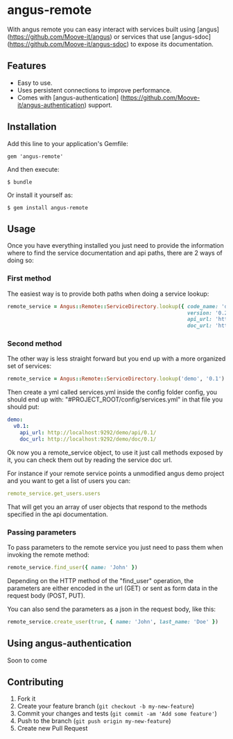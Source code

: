 # angus-remote

With angus remote you can easy interact with services built
using [angus] (https://github.com/Moove-it/angus) or services that
use [angus-sdoc] (https://github.com/Moove-it/angus-sdoc) to expose its documentation.

## Features

* Easy to use.
* Uses persistent connections to improve performance.
* Comes with [angus-authentication] (https://github.com/Moove-it/angus-authentication) support.

## Installation

Add this line to your application's Gemfile:

    gem 'angus-remote'

And then execute:

    $ bundle

Or install it yourself as:

    $ gem install angus-remote

## Usage

Once you have everything installed you just need to provide the information where to find the
service documentation and api paths, there are 2 ways of doing so:

### First method

The easiest way is to provide both paths when doing a service lookup:

```ruby
remote_service = Angus::Remote::ServiceDirectory.lookup({ code_name: 'demo'                               # Required
                                                          version: '0.2',                                 # Defaults to 0.1
                                                          api_url: 'http://localhost:9292/demo/api/0.2/', # Required
                                                          doc_url: 'http://localhost:9292/demo/doc/0.2/'  # Required })
```

### Second method

The other way is less straight forward but you end up with a more organized set of services:
```ruby
remote_service = Angus::Remote::ServiceDirectory.lookup('demo', '0.1')
```

Then create a yml called services.yml inside the config folder config, you should end up with: "#PROJECT_ROOT/config/services.yml"
in that file you should put:
```yml
demo:
  v0.1:
    api_url: http://localhost:9292/demo/api/0.1/
    doc_url: http://localhost:9292/demo/doc/0.1/
```

Ok now you a remote_service object, to use it just call methods exposed by it, you can check them out
by reading the service doc url.

For instance if your remote service points a unmodified angus demo project and you want to
get a list of users you can:

```yml
remote_service.get_users.users
```
That will get you an array of user objects that respond to the methods specified in
the api documentation.

### Passing parameters

To pass parameters to the remote service you just need to pass them when invoking the remote method:

```ruby
remote_service.find_user({ name: 'John' })
```

Depending on the HTTP method of the "find_user" operation, the parameters are either encoded in
the url (GET) or sent as form data in the request body (POST, PUT).

You can also send the parameters as a json in the request body, like this:

```ruby
remote_service.create_user(true, { name: 'John', last_name: 'Doe' })
```

## Using angus-authentication
Soon to come

## Contributing

1. Fork it
2. Create your feature branch (`git checkout -b my-new-feature`)
3. Commit your changes and tests (`git commit -am 'Add some feature'`)
4. Push to the branch (`git push origin my-new-feature`)
5. Create new Pull Request